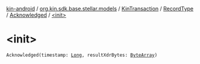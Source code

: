[kin-android](../../../../index.md) / [org.kin.sdk.base.stellar.models](../../../index.md) / [KinTransaction](../../index.md) / [RecordType](../index.md) / [Acknowledged](index.md) / [&lt;init&gt;](./-init-.md)

# &lt;init&gt;

`Acknowledged(timestamp: `[`Long`](https://kotlinlang.org/api/latest/jvm/stdlib/kotlin/-long/index.html)`, resultXdrBytes: `[`ByteArray`](https://kotlinlang.org/api/latest/jvm/stdlib/kotlin/-byte-array/index.html)`)`